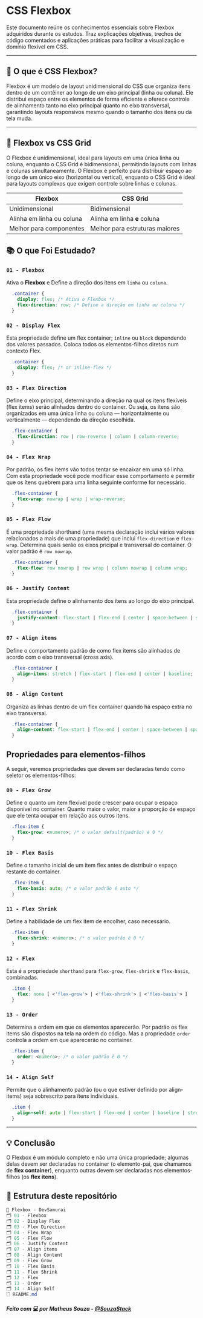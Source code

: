# CSS Flexbox
Este documento reúne os conhecimentos essenciais sobre Flexbox adquiridos durante os estudos. Traz explicações objetivas, trechos de código comentados e aplicações práticas para facilitar a visualização e domínio flexível em CSS.

---

## 📌 O que é CSS Flexbox?
Flexbox é um modelo de layout unidimensional do CSS que organiza itens dentro de um contêiner ao longo de um eixo principal (linha ou coluna). Ele distribui espaço entre os elementos de forma eficiente e oferece controle de alinhamento tanto no eixo principal quanto no eixo transversal, garantindo layouts responsivos mesmo quando o tamanho dos itens ou da tela muda.

---

## 🤔 Flexbox vs CSS Grid
O Flexbox é unidimensional, ideal para layouts em uma única linha ou coluna, enquanto o CSS Grid é bidimensional, permitindo layouts com linhas e colunas simultaneamente. O Flexbox é perfeito para distribuir espaço ao longo de um único eixo (horizontal ou vertical), enquanto o CSS Grid é ideal para layouts complexos que exigem controle sobre linhas e colunas.

| Flexbox           | CSS Grid             |
|-------------------|----------------------|
| Unidimensional    | Bidimensional        |
| Alinha em linha ou coluna | Alinha em linha **e** coluna |
| Melhor para componentes | Melhor para estruturas maiores |

## 📚 O que Foi Estudado?
### `01 - Flexbox`
Ativa o **Flexbox** e Define a direção dos itens em `linha` ou `coluna`.
```css
  .container {
    display: flex; /* Ativa o Flexbox */
    flex-direction: row; /* Define a direção em linha ou coluna */
  }
```

### `02 - Display Flex`
Esta propriedade define um flex container; `inline` ou `block` dependendo dos valores passados. Coloca todos os elementos-filhos diretos num contexto Flex.
```css
  .container {
    display: flex; /* or inline-flex */
  }
```

### `03 - Flex Direction`
Define o eixo principal, determinando a direção na qual os itens flexíveis (flex items) serão alinhados dentro do container. Ou seja, os itens são organizados em uma única linha ou coluna — horizontalmente ou verticalmente — dependendo da direção escolhida.
```css
  .flex-container {
    flex-direction: row | row-reverse | column | column-reverse;
  }
```

### `04 - Flex Wrap`
Por padrão, os flex items vão todos tentar se encaixar em uma só linha. Com esta propriedade você pode modificar esse comportamento e permitir que os ítens quebrem para uma linha seguinte conforme for necessário.
```css
  .flex-container {
    flex-wrap: nowrap | wrap | wrap-reverse;
  }
```

### `05 - Flex Flow`
É uma propriedade shorthand (uma mesma declaração inclui vários valores relacionados a mais de uma propriedade) que inclui `flex-direction` e `flex-wrap`. Determina quais serão os eixos pricipal e transversal do container. O valor padrão é `row nowrap`.
```css
  .flex-container {
    flex-flow: row nowrap | row wrap | column nowrap | column wrap;
  }
```

### `06 - Justify Content`
Esta propriedade define o alinhamento dos ítens ao longo do eixo principal.
```css
  .flex-container {
    justify-content: flex-start | flex-end | center | space-between | space-around | space-evenly;
  }
```

### `07 - Align items`
Define o comportamento padrão de como flex items são alinhados de acordo com o eixo transversal (cross axis).
```css
  .flex-container {
    align-items: stretch | flex-start | flex-end | center | baseline;
  }
```

### `08 - Align Content`
Organiza as linhas dentro de um flex container quando há espaço extra no eixo transversal.
```css
  .flex-container {
    align-content: flex-start | flex-end | center | space-between | space-around | stretch;
  }
```

## Propriedades para elementos-filhos
A seguir, veremos propriedades que devem ser declaradas tendo como seletor os elementos-filhos:

### `09 - Flex Grow`
Define o quanto um item flexível pode crescer para ocupar o espaço disponível no container. Quanto maior o valor, maior a proporção de espaço que ele tenta ocupar em relação aos outros itens.
```css
  .flex-item {
    flex-grow: <numero>; /* o valor default(padrão) é 0 */
  }
```

### `10 - Flex Basis`
Define o tamanho inicial de um item flex antes de distribuir o espaço restante do container.
```css
  .flex-item {
    flex-basis: auto; /* o valor padrão é auto */
  }
```

### `11 - Flex Shrink`
Define a habilidade de um flex item de encolher, caso necessário.
```css
  .flex-item {
    flex-shrink: <número>; /* o valor padrão é 0 */
  }
```

### `12 - Flex`
Esta é a propriedade `shorthand` para `flex-grow`, `flex-shrink` e `flex-basis`, combinadas.
```css
  .item {
    flex: none [ <'flex-grow'> | <'flex-shrink'> | <'flex-basis'> ]
  }
```

### `13 - Order`
Determina a ordem em que os elementos aparecerão. Por padrão os flex items são dispostos na tela na ordem do código. Mas a propriedade `order` controla a ordem em que aparecerão no container.
```css
  .flex-item {
    order: <número>; /* o valor padrão é 0 */
  }
```

### `14 - Align Self`
Permite que o alinhamento padrão (ou o que estiver definido por align-items) seja sobrescrito para ítens individuais.
```css
  .item {
    align-self: auto | flex-start | flex-end | center | baseline | stretch;
  }
```
---

## 💡 Conclusão
O Flexbox é um módulo completo e não uma única propriedade; algumas delas devem ser declaradas no container (o elemento-pai, que chamamos de **flex container**), enquanto outras devem ser declaradas nos elementos-filhos (os **flex itens**).

## 📁 Estrutura deste repositório
```c#
📆 Flexbox - DevSamurai
🗂️ 01 - Flexbox
🗂️ 02 - Display Flex
🗂️ 03 - Flex Direction
🗂️ 04 - Flex Wrap
🗂️ 05 - Flex Flow
🗂️ 06 - Justify Content
🗂️ 07 - Align items
🗂️ 08 - Align Content
🗂️ 09 - Flex Grow
🗂️ 10 - Flex Basis
🗂️ 11 - Flex Shrink
🗂️ 12 - Flex
🗂️ 13 - Order
🗂️ 14 - Align Self
🗋 README.md
```

##### Feito com 💻 por **Matheus Souza** - [@SouzaStack](https://github.com/SouzaStack)